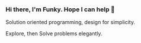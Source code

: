 ### Hi there, I'm Funky. Hope I can help  👋

Solution oriented programming, design for simplicity.

Explore, then Solve problems elegantly.

